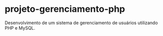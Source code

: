 # projeto-gerenciamento-php
Desenvolvimento de um sistema de gerenciamento de usuários utilizando PHP e MySQL. 
